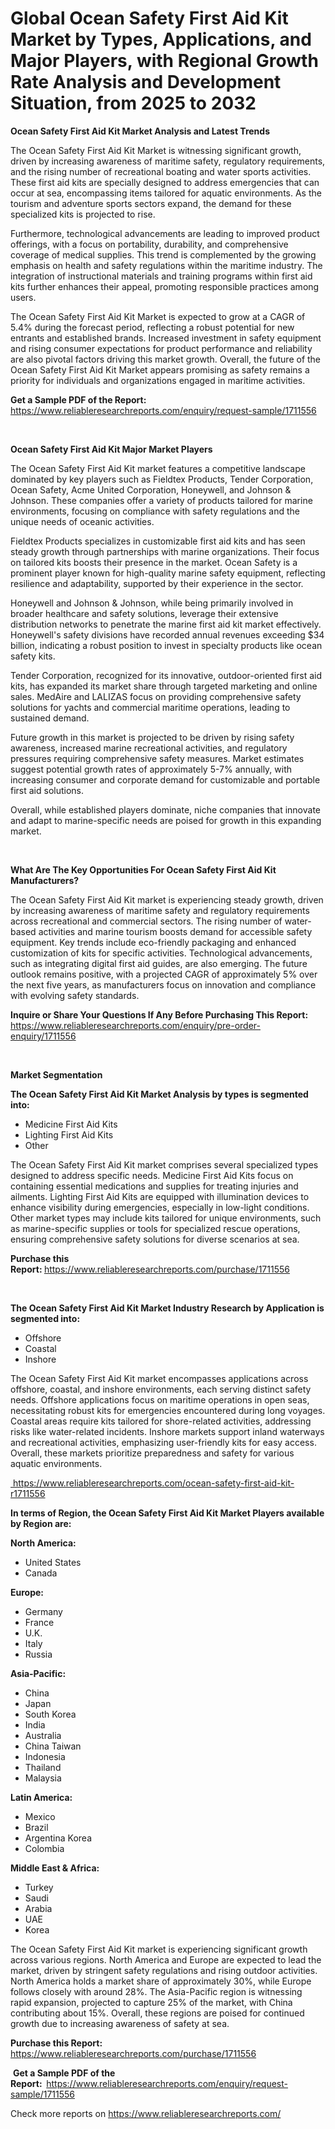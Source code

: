 <p><h1>Global Ocean Safety First Aid Kit Market by Types, Applications, and Major Players, with Regional Growth Rate Analysis and Development Situation, from 2025 to 2032</h1></p><p><strong>Ocean Safety First Aid Kit Market Analysis and Latest Trends</strong></p>
<p><p>The Ocean Safety First Aid Kit Market is witnessing significant growth, driven by increasing awareness of maritime safety, regulatory requirements, and the rising number of recreational boating and water sports activities. These first aid kits are specially designed to address emergencies that can occur at sea, encompassing items tailored for aquatic environments. As the tourism and adventure sports sectors expand, the demand for these specialized kits is projected to rise.</p><p>Furthermore, technological advancements are leading to improved product offerings, with a focus on portability, durability, and comprehensive coverage of medical supplies. This trend is complemented by the growing emphasis on health and safety regulations within the maritime industry. The integration of instructional materials and training programs within first aid kits further enhances their appeal, promoting responsible practices among users.</p><p>The Ocean Safety First Aid Kit Market is expected to grow at a CAGR of 5.4% during the forecast period, reflecting a robust potential for new entrants and established brands. Increased investment in safety equipment and rising consumer expectations for product performance and reliability are also pivotal factors driving this market growth. Overall, the future of the Ocean Safety First Aid Kit Market appears promising as safety remains a priority for individuals and organizations engaged in maritime activities.</p></p>
<p><strong>Get a Sample PDF of the Report:&nbsp;</strong> <a href="https://www.reliableresearchreports.com/enquiry/request-sample/1711556?utm_campaign=2298&utm_medium=2&utm_source=Github&utm_content=ia&utm_term=27032025&utm_id=ocean-safety-first-aid-kit">https://www.reliableresearchreports.com/enquiry/request-sample/1711556</a></p>
<p>&nbsp;</p>
<p><strong>Ocean Safety First Aid Kit Major Market Players</strong></p>
<p><p>The Ocean Safety First Aid Kit market features a competitive landscape dominated by key players such as Fieldtex Products, Tender Corporation, Ocean Safety, Acme United Corporation, Honeywell, and Johnson & Johnson. These companies offer a variety of products tailored for marine environments, focusing on compliance with safety regulations and the unique needs of oceanic activities.</p><p>Fieldtex Products specializes in customizable first aid kits and has seen steady growth through partnerships with marine organizations. Their focus on tailored kits boosts their presence in the market. Ocean Safety is a prominent player known for high-quality marine safety equipment, reflecting resilience and adaptability, supported by their experience in the sector.</p><p>Honeywell and Johnson & Johnson, while being primarily involved in broader healthcare and safety solutions, leverage their extensive distribution networks to penetrate the marine first aid kit market effectively. Honeywell's safety divisions have recorded annual revenues exceeding $34 billion, indicating a robust position to invest in specialty products like ocean safety kits.</p><p>Tender Corporation, recognized for its innovative, outdoor-oriented first aid kits, has expanded its market share through targeted marketing and online sales. MedAire and LALIZAS focus on providing comprehensive safety solutions for yachts and commercial maritime operations, leading to sustained demand.</p><p>Future growth in this market is projected to be driven by rising safety awareness, increased marine recreational activities, and regulatory pressures requiring comprehensive safety measures. Market estimates suggest potential growth rates of approximately 5-7% annually, with increasing consumer and corporate demand for customizable and portable first aid solutions. </p><p>Overall, while established players dominate, niche companies that innovate and adapt to marine-specific needs are poised for growth in this expanding market.</p></p>
<p>&nbsp;</p>
<p><strong>What Are The Key Opportunities For Ocean Safety First Aid Kit Manufacturers?</strong></p>
<p><p>The Ocean Safety First Aid Kit market is experiencing steady growth, driven by increasing awareness of maritime safety and regulatory requirements across recreational and commercial sectors. The rising number of water-based activities and marine tourism boosts demand for accessible safety equipment. Key trends include eco-friendly packaging and enhanced customization of kits for specific activities. Technological advancements, such as integrating digital first aid guides, are also emerging. The future outlook remains positive, with a projected CAGR of approximately 5% over the next five years, as manufacturers focus on innovation and compliance with evolving safety standards.</p></p>
<p><strong>Inquire or Share Your Questions If Any Before Purchasing This Report:</strong> <a href="https://www.reliableresearchreports.com/enquiry/pre-order-enquiry/1711556?utm_campaign=2298&utm_medium=2&utm_source=Github&utm_content=ia&utm_term=27032025&utm_id=ocean-safety-first-aid-kit">https://www.reliableresearchreports.com/enquiry/pre-order-enquiry/1711556</a></p>
<p>&nbsp;</p>
<p><strong>Market Segmentation</strong></p>
<p><strong>The Ocean Safety First Aid Kit Market Analysis by types is segmented into:</strong></p>
<p><ul><li>Medicine First Aid Kits</li><li>Lighting First Aid Kits</li><li>Other</li></ul></p>
<p><p>The Ocean Safety First Aid Kit market comprises several specialized types designed to address specific needs. Medicine First Aid Kits focus on containing essential medications and supplies for treating injuries and ailments. Lighting First Aid Kits are equipped with illumination devices to enhance visibility during emergencies, especially in low-light conditions. Other market types may include kits tailored for unique environments, such as marine-specific supplies or tools for specialized rescue operations, ensuring comprehensive safety solutions for diverse scenarios at sea.</p></p>
<p><strong>Purchase this Report:&nbsp;</strong><a href="https://www.reliableresearchreports.com/purchase/1711556?utm_campaign=2298&utm_medium=2&utm_source=Github&utm_content=ia&utm_term=27032025&utm_id=ocean-safety-first-aid-kit">https://www.reliableresearchreports.com/purchase/1711556</a></p>
<p>&nbsp;</p>
<p><strong>The Ocean Safety First Aid Kit Market Industry Research by Application is segmented into:</strong></p>
<p><ul><li>Offshore</li><li>Coastal</li><li>Inshore</li></ul></p>
<p><p>The Ocean Safety First Aid Kit market encompasses applications across offshore, coastal, and inshore environments, each serving distinct safety needs. Offshore applications focus on maritime operations in open seas, necessitating robust kits for emergencies encountered during long voyages. Coastal areas require kits tailored for shore-related activities, addressing risks like water-related incidents. Inshore markets support inland waterways and recreational activities, emphasizing user-friendly kits for easy access. Overall, these markets prioritize preparedness and safety for various aquatic environments.</p></p>
<p><a href="https://www.reliableresearchreports.com/ocean-safety-first-aid-kit-r1711556?utm_campaign=2298&utm_medium=2&utm_source=Github&utm_content=ia&utm_term=27032025&utm_id=ocean-safety-first-aid-kit">&nbsp;https://www.reliableresearchreports.com/ocean-safety-first-aid-kit-r1711556</a></p>
<p><strong>In terms of Region, the Ocean Safety First Aid Kit Market Players available by Region are:</strong></p>
<p>
    <p> <strong> North America: </strong>
        <ul>
            <li>United States</li>
            <li>Canada</li>
        </ul>
        </p> 
    <p> <strong> Europe: </strong>
        <ul>
            <li>Germany</li>
            <li>France</li>
            <li>U.K.</li>
            <li>Italy</li>
            <li>Russia</li>
        </ul>
        </p> 
    <p> <strong> Asia-Pacific: </strong>
        <ul>
            <li>China</li>
            <li>Japan</li>
            <li>South Korea</li>
            <li>India</li>
            <li>Australia</li>
            <li>China Taiwan</li>
            <li>Indonesia</li>
            <li>Thailand</li>
            <li>Malaysia</li>
        </ul>
        </p> 
    <p> <strong> Latin America: </strong>
        <ul>
            <li>Mexico</li>
            <li>Brazil</li>
            <li>Argentina Korea</li>
            <li>Colombia</li>
        </ul>
        </p> 
    <p> <strong> Middle East & Africa: </strong>
        <ul>
            <li>Turkey</li>
            <li>Saudi</li>
            <li>Arabia</li>
            <li>UAE</li>
            <li>Korea</li>
        </ul>
    </p>
    </p>
<p><p>The Ocean Safety First Aid Kit market is experiencing significant growth across various regions. North America and Europe are expected to lead the market, driven by stringent safety regulations and rising outdoor activities. North America holds a market share of approximately 30%, while Europe follows closely with around 28%. The Asia-Pacific region is witnessing rapid expansion, projected to capture 25% of the market, with China contributing about 15%. Overall, these regions are poised for continued growth due to increasing awareness of safety at sea.</p></p>
<p><strong>Purchase this Report: </strong><a href="https://www.reliableresearchreports.com/purchase/1711556?utm_campaign=2298&utm_medium=2&utm_source=Github&utm_content=ia&utm_term=27032025&utm_id=ocean-safety-first-aid-kit">https://www.reliableresearchreports.com/purchase/1711556</a></p>
<p>&nbsp;<strong>Get a Sample PDF of the Report:&nbsp;&nbsp;</strong><a href="https://www.reliableresearchreports.com/enquiry/request-sample/1711556?utm_campaign=2298&utm_medium=2&utm_source=Github&utm_content=ia&utm_term=27032025&utm_id=ocean-safety-first-aid-kit">https://www.reliableresearchreports.com/enquiry/request-sample/1711556</a></p>
<p><strong></strong></p>
<p>Check more reports on <a href="https://www.reliableresearchreports.com/?utm_campaign=2298&utm_medium=2&utm_source=Github&utm_content=ia&utm_term=27032025&utm_id=ocean-safety-first-aid-kit">https://www.reliableresearchreports.com/</a></p>